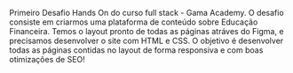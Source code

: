 Primeiro Desafio Hands On do curso full stack - Gama Academy. 
O desafio consiste em criarmos uma plataforma de conteúdo sobre Educação Financeira. Temos o layout pronto de todas as páginas atráves do Figma, e precisamos desenvolver o site com HTML e
CSS.
O objetivo é desenvolver todas as páginas contidas no layout de forma responsiva e com boas otimizações de SEO!